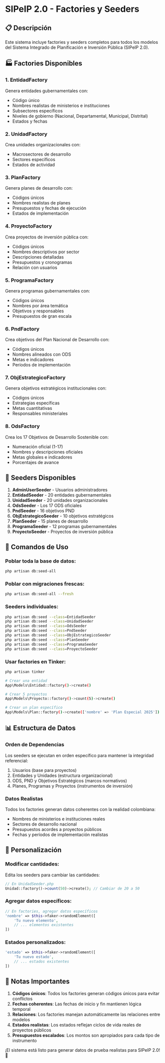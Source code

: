 # SIPeIP 2.0 - Factories y Seeders

## 📋 Descripción

Este sistema incluye factories y seeders completos para todos los modelos del Sistema Integrado de Planificación e Inversión Pública (SIPeIP 2.0).

## 🏭 Factories Disponibles

### 1. EntidadFactory
Genera entidades gubernamentales con:
- Código único
- Nombres realistas de ministerios e instituciones
- Subsectores específicos
- Niveles de gobierno (Nacional, Departamental, Municipal, Distrital)
- Estados y fechas

### 2. UnidadFactory
Crea unidades organizacionales con:
- Macrosectores de desarrollo
- Sectores específicos
- Estados de actividad

### 3. PlanFactory
Genera planes de desarrollo con:
- Códigos únicos
- Nombres realistas de planes
- Presupuestos y fechas de ejecución
- Estados de implementación

### 4. ProyectoFactory
Crea proyectos de inversión pública con:
- Códigos únicos
- Nombres descriptivos por sector
- Descripciones detalladas
- Presupuestos y cronogramas
- Relación con usuarios

### 5. ProgramaFactory
Genera programas gubernamentales con:
- Códigos únicos
- Nombres por área temática
- Objetivos y responsables
- Presupuestos de gran escala

### 6. PndFactory
Crea objetivos del Plan Nacional de Desarrollo con:
- Códigos únicos
- Nombres alineados con ODS
- Metas e indicadores
- Períodos de implementación

### 7. ObjEstrategicoFactory
Genera objetivos estratégicos institucionales con:
- Códigos únicos
- Estrategias específicas
- Metas cuantitativas
- Responsables ministeriales

### 8. OdsFactory
Crea los 17 Objetivos de Desarrollo Sostenible con:
- Numeración oficial (1-17)
- Nombres y descripciones oficiales
- Metas globales e indicadores
- Porcentajes de avance

## 🌱 Seeders Disponibles

1. **AdminUserSeeder** - Usuarios administradores
2. **EntidadSeeder** - 20 entidades gubernamentales
3. **UnidadSeeder** - 20 unidades organizacionales  
4. **OdsSeeder** - Los 17 ODS oficiales
5. **PndSeeder** - 16 objetivos PND
6. **ObjEstrategicoSeeder** - 10 objetivos estratégicos
7. **PlanSeeder** - 15 planes de desarrollo
8. **ProgramaSeeder** - 12 programas gubernamentales
9. **ProyectoSeeder** - Proyectos de inversión pública

## 🚀 Comandos de Uso

### Poblar toda la base de datos:
```bash
php artisan db:seed-all
```

### Poblar con migraciones frescas:
```bash
php artisan db:seed-all --fresh
```

### Seeders individuales:
```bash
php artisan db:seed --class=EntidadSeeder
php artisan db:seed --class=UnidadSeeder
php artisan db:seed --class=OdsSeeder
php artisan db:seed --class=PndSeeder
php artisan db:seed --class=ObjEstrategicoSeeder
php artisan db:seed --class=PlanSeeder
php artisan db:seed --class=ProgramaSeeder
php artisan db:seed --class=ProyectoSeeder
```

### Usar factories en Tinker:
```bash
php artisan tinker

# Crear una entidad
App\Models\Entidad::factory()->create()

# Crear 5 proyectos
App\Models\Proyecto::factory()->count(5)->create()

# Crear un plan específico
App\Models\Plan::factory()->create(['nombre' => 'Plan Especial 2025'])
```

## 📊 Estructura de Datos

### Orden de Dependencias
Los seeders se ejecutan en orden específico para mantener la integridad referencial:

1. Usuarios (base para proyectos)
2. Entidades y Unidades (estructura organizacional)
3. ODS, PND y Objetivos Estratégicos (marcos normativos)
4. Planes, Programas y Proyectos (instrumentos de inversión)

### Datos Realistas
Todos los factories generan datos coherentes con la realidad colombiana:
- Nombres de ministerios e instituciones reales
- Sectores de desarrollo nacional
- Presupuestos acordes a proyectos públicos
- Fechas y períodos de implementación realistas

## 🔧 Personalización

### Modificar cantidades:
Edita los seeders para cambiar las cantidades:

```php
// En UnidadSeeder.php
Unidad::factory()->count(50)->create(); // Cambiar de 20 a 50
```

### Agregar datos específicos:
```php
// En factories, agregar datos específicos
'nombre' => $this->faker->randomElement([
    'Tu nuevo elemento',
    // ... elementos existentes
])
```

### Estados personalizados:
```php
'estado' => $this->faker->randomElement([
    'Tu nuevo estado',
    // ... estados existentes
])
```

## 📝 Notas Importantes

1. **Códigos únicos**: Todos los factories generan códigos únicos para evitar conflictos
2. **Fechas coherentes**: Las fechas de inicio y fin mantienen lógica temporal
3. **Relaciones**: Los factories manejan automáticamente las relaciones entre modelos
4. **Estados realistas**: Los estados reflejan ciclos de vida reales de proyectos públicos
5. **Presupuestos escalados**: Los montos son apropiados para cada tipo de instrumento

¡El sistema está listo para generar datos de prueba realistas para SIPeIP 2.0! 🎉